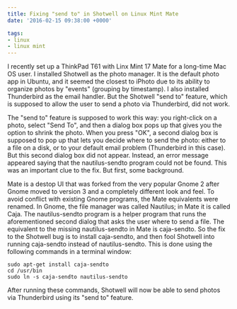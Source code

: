 ```yaml
---
title: Fixing "send to" in Shotwell on Linux Mint Mate
date: '2016-02-15 09:38:00 +0000'

tags:
- linux
- linux mint
---
```

I recently set up a ThinkPad T61 with Linx Mint 17 Mate for a long-time Mac OS user.
I installed Shotwell as the photo manager.  It is the default photo app in Ubuntu,
and it seemed the closest to iPhoto due to its ability to organize photos by "events" (grouping
by timestamp).  I also installed Thunderbird as the email handler.  But the Shotwell
"send to" feature, which is supposed to allow the user to send a photo via Thunderbird,
did not work.  <!--more-->

The "send to" feature is supposed to work this way: you right-click on a photo, select "Send To",
and then a dialog box pops up that gives you the option to shrink the photo.  When you press "OK",
a second dialog box is supposed to pop up that lets you decide where to send the photo: either
to a file on a disk, or to your default email problem (Thunderbird in this case).  But this
second dialog box did not appear.  Instead, an error message appeared saying that the nautilus-sendto
program could not be found.  This was an important clue to the fix.  But first, some background.

Mate is a destop UI that was forked from the very popular Gnome 2 after Gnome moved
to version 3 and a completely different look and feel.  To avoid conflict with existing Gnome
programs, the Mate equivalents were renamed.  In Gnome, the file manager was called Nautilus;
in Mate it is called Caja.  The nautilus-sendto program is a helper program that runs
the aforementioned second dialog that asks the user where to send a file.
The equivalent to the missing nautilus-sendto in Mate is caja-sendto.  So the fix
to the Shotwell bug is to install caja-sendto, and then fool Shotwell into running
caja-sendto instead of nautilus-sendto.  This is done using the following commands
in a terminal window:

```
sudo apt-get install caja-sendto
cd /usr/bin
sudo ln -s caja-sendto nautilus-sendto
```

After running these commands, Shotwell will now be able to send photos via Thunderbird
using its "send to" feature.
